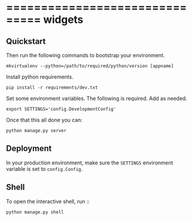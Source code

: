 ===============================
widgets
===============================


Quickstart
----------

Then run the following commands to bootstrap your environment.

```
mkvirtualenv --python=/path/to/required/python/version [appname]
```

Install python requirements.
```
pip install -r requirements/dev.txt
```

Set some environment variables. The following is required. Add as needed.

```
export SETTINGS='config.DevelopmentConfig'
```

Once that this all done you can:

```
python manage.py server
```

Deployment
----------

In your production environment, make sure the ``SETTINGS`` environment variable is set to ``config.Config``.


Shell
-----

To open the interactive shell, run ::

```
python manage.py shell
```

